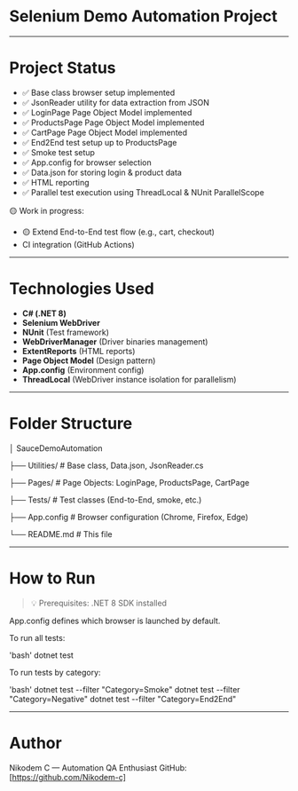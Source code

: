 ﻿# Selenium Demo Automation Project

---

# Project Status

- ✅ Base class browser setup implemented
- ✅ JsonReader utility for data extraction from JSON
- ✅ LoginPage Page Object Model implemented
- ✅ ProductsPage Page Object Model implemented
- ✅ CartPage Page Object Model implemented
- ✅ End2End test setup up to ProductsPage
- ✅ Smoke test setup
- ✅ App.config for browser selection
- ✅ Data.json for storing login & product data
- ✅ HTML reporting
- ✅ Parallel test execution using ThreadLocal & NUnit ParallelScope

🟡 Work in progress:
- 🟡 Extend End-to-End test flow (e.g., cart, checkout)
- CI integration (GitHub Actions)

---

# Technologies Used

- **C# (.NET 8)**
- **Selenium WebDriver**
- **NUnit** (Test framework)
- **WebDriverManager** (Driver binaries management)
- **ExtentReports** (HTML reports)
- **Page Object Model** (Design pattern)
- **App.config** (Environment config)
- **ThreadLocal<T>** (WebDriver instance isolation for parallelism)

---

# Folder Structure
│ SauceDemoAutomation

├── Utilities/ # Base class, Data.json, JsonReader.cs

├── Pages/ # Page Objects: LoginPage, ProductsPage, CartPage

├── Tests/ # Test classes (End-to-End, smoke, etc.)

├── App.config # Browser configuration (Chrome, Firefox, Edge)

└── README.md # This file

---

# How to Run

> 💡 Prerequisites: .NET 8 SDK installed

App.config defines which browser is launched by default.

To run all tests:

'bash'
dotnet test

To run tests by category:

'bash'
dotnet test --filter "Category=Smoke"
dotnet test --filter "Category=Negative"
dotnet test --filter "Category=End2End"

---

# Author
Nikodem C — Automation QA Enthusiast
GitHub: [https://github.com/Nikodem-c]
